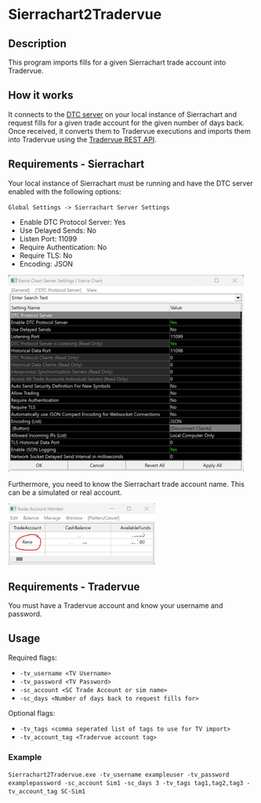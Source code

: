 # Sierrachart2Tradervue

## Description
This program imports fills for a given Sierrachart trade account into Tradervue.

## How it works
It connects to the [DTC server](https://www.sierrachart.com/index.php?page=doc/DTCServer.php) on your local instance of Sierrachart and request 
fills for a given trade account for the given number of days back. 
Once received, it converts them to Tradervue executions and imports them into 
Tradervue using the [Tradervue REST API](https://github.com/tradervue/api-docs).

## Requirements - Sierrachart
Your local instance of Sierrachart must be running and have the 
DTC server enabled with the following options:

`Global Settings -> Sierrachart Server Settings`

* Enable DTC Protocol Server: Yes
* Use Delayed Sends: No
* Listen Port: 11099
* Require Authentication: No
* Require TLS: No
* Encoding: JSON

<img height="400" src="assets/SierrachartDTCServerPreferences.jpg" alt=""/>

Furthermore, you need to know the Sierrachart trade account name. This can be a simulated or real account.

<img src="assets/TradeAccountMonitor.jpg" width="300" alt=""/>

## Requirements - Tradervue
You must have a Tradervue account and know your username and password.

## Usage
Required flags:
* `-tv_username <TV Username>`
* `-tv_password <TV Password>` 
* `-sc_account <SC Trade Account or sim name>` 
* `-sc_days <Number of days back to request fills for>` 

Optional flags:
* `-tv_tags <comma seperated list of tags to use for TV import>`
* `-tv_account_tag <Tradervue account tag>`

### Example
`Sierrachart2Tradervue.exe -tv_username exampleuser -tv_password examplepassword -sc_account Sim1 -sc_days 3 -tv_tags tag1,tag2,tag3 -tv_account_tag SC-Sim1
`

